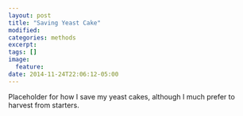 ```yaml
---
layout: post
title: "Saving Yeast Cake"
modified:
categories: methods
excerpt:
tags: []
image:
  feature:
date: 2014-11-24T22:06:12-05:00
---
```


Placeholder for how I save my yeast cakes, although I much prefer to harvest from starters. 